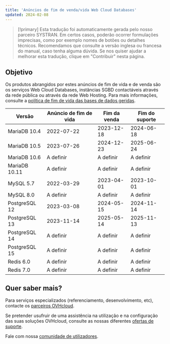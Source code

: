 ```yaml
---
title: 'Anúncios de fim de venda/vida Web Cloud Databases'
updated: 2024-02-08
---
```


> [!primary]
> Esta tradução foi automaticamente gerada pelo nosso parceiro SYSTRAN. Em certos casos, poderão ocorrer formulações imprecisas, como por exemplo nomes de botões ou detalhes técnicos. Recomendamos que consulte a versão inglesa ou francesa do manual, caso tenha alguma dúvida. Se nos quiser ajudar a melhorar esta tradução, clique em "Contribuir" nesta página.
>

## Objetivo

Os produtos abrangidos por estes anúncios de fim de vida e de venda são os serviços Web Cloud Databases, instâncias SGBD contactáveis através da rede pública ou através da rede Web Hosting.
Para mais informações, consulte a [política de fim de vida das bases de dados geridas](/pages/web_cloud/web_cloud_databases/eol-policy).

|Versão|Anúncio de fim de vida|Fim da venda|Fim do suporte|
|---|---|---|---|
|MariaDB 10.4|2022-07-22|2023-12-18|2024-06-18|
|MariaDB 10.5|2023-07-26|2024-12-23|2025-06-24|
|MariaDB 10.6|A definir|A definir|A definir|
|MariaDB 10.11|A definir|A definir|A definir|
|MySQL 5.7|2022-03-29|2023-04-01|2023-10-01|
|MySQL 8.0|A definir|A definir|A definir|
|PostgreSQL 12|2023-03-08|2024-05-15|2024-11-14|
|PostgreSQL 13|2023-11-14|2025-05-14|2025-11-13|
|PostgreSQL 14|A definir|A definir|A definir|
|PostgreSQL 15|A definir|A definir|A definir|
|Redis 6.0|A definir|A definir|A definir|
|Redis 7.0|A definir|A definir|A definir|

## Quer saber mais?

Para serviços especializados (referenciamento, desenvolvimento, etc), contacte os [parceiros OVHcloud](/links/partner).

Se pretender usufruir de uma assistência na utilização e na configuração das suas soluções OVHcloud, consulte as nossas diferentes [ofertas de suporte](/links/support).

Fale com nossa [comunidade de utilizadores](/links/community).